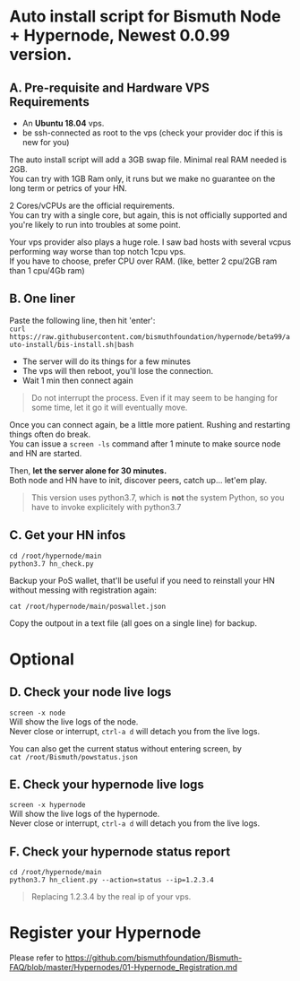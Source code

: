# Auto install script for Bismuth Node + Hypernode, Newest 0.0.99 version.


## A. Pre-requisite and Hardware VPS Requirements

- An **Ubuntu 18.04** vps. 
- be ssh-connected as root to the vps (check your provider doc if this is new for you)

The auto install script will add a 3GB swap file. Minimal real RAM needed is 2GB.  
You can try with 1GB Ram only, it runs but we make no guarantee on the long term or petrics of your HN.

2 Cores/vCPUs are the official requirements.  
You can try with a single core, but again, this is not officially supported and you're likely to run into troubles at some point.

Your vps provider also plays a huge role. I saw bad hosts with several vcpus performing way worse than top notch 1cpu vps.  
If you have to choose, prefer CPU over RAM. (like, better 2 cpu/2GB ram than 1 cpu/4Gb ram)

## B. One liner

Paste the following line, then hit 'enter':  
`curl https://raw.githubusercontent.com/bismuthfoundation/hypernode/beta99/auto-install/bis-install.sh|bash`

- The server will do its things for a few minutes
- The vps will then reboot, you'll lose the connection.  
- Wait 1 min then connect again

> Do not interrupt the process. Even if it may seem to be hanging for some time, let it go it will eventually move.

Once you can connect again, be a little more patient. Rushing and restarting things often do break.  
You can issue a `screen -ls` command after 1 minute to make source node and HN are started.  

Then, **let the server alone for 30 minutes.**  
Both node and HN have to init, discover peers, catch up... let'em play.

> This version uses python3.7, which is **not** the system Python, so you have to invoke explicitely with python3.7

## C. Get your HN infos

`cd /root/hypernode/main`  
`python3.7 hn_check.py`

Backup your PoS wallet, that'll be useful if you need to reinstall your HN without messing with registration again:

`cat /root/hypernode/main/poswallet.json`

Copy the outpout in a text file (all goes on a single line) for backup.

# Optional

## D. Check your node live logs

`screen -x node`  
Will show the live logs of the node.  
Never close or interrupt, `ctrl-a d` will detach you from the live logs.

You can also get the current status without entering screen, by  
`cat /root/Bismuth/powstatus.json`

## E. Check your hypernode live logs

`screen -x hypernode`  
Will show the live logs of the hypernode.  
Never close or interrupt, `ctrl-a d` will detach you from the live logs.

## F. Check your hypernode status report

`cd /root/hypernode/main`  
`python3.7 hn_client.py --action=status --ip=1.2.3.4`  

> Replacing 1.2.3.4 by the real ip of your vps.

# Register your Hypernode

Please refer to https://github.com/bismuthfoundation/Bismuth-FAQ/blob/master/Hypernodes/01-Hypernode_Registration.md
